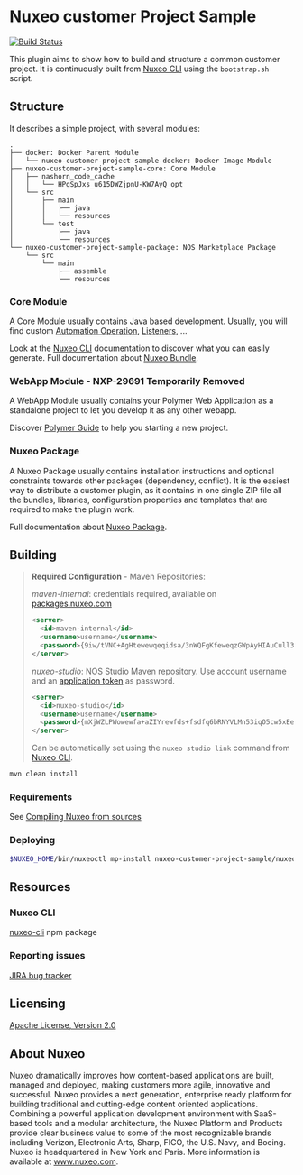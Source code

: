 # Nuxeo customer Project Sample

[![Build Status](https://jenkins.platform.dev.nuxeo.com/buildStatus/icon?job=nuxeo/nuxeo-customer-project-sample/master)](https://jenkins.platform.dev.nuxeo.com/job/nuxeo/job/nuxeo-customer-project-sample/job/master/)

This plugin aims to show how to build and structure a common customer project. It is continuously built from [Nuxeo CLI](https://doc.nuxeo.com/nxdoc/next/nuxeo-cli/) using the `bootstrap.sh` script.

## Structure

It describes a simple project, with several modules:

```text
.
├── docker: Docker Parent Module
│   └── nuxeo-customer-project-sample-docker: Docker Image Module
├── nuxeo-customer-project-sample-core: Core Module
│   ├── nashorn_code_cache
│   │   └── HPgSpJxs_u615DWZjpnU-KW7AyQ_opt
│   └── src
│       ├── main
│       │   ├── java
│       │   └── resources
│       └── test
│           ├── java
│           └── resources
└── nuxeo-customer-project-sample-package: NOS Marketplace Package
    └── src
        └── main
            ├── assemble
            └── resources
```

### Core Module

A Core Module usually contains Java based development. Usually, you will find custom [Automation Operation](https://doc.nuxeo.com/nxdoc/next/content-automation-concepts/#operation), [Listeners](https://doc.nuxeo.com/nxdoc/next/events-and-messages/), ...

Look at the [Nuxeo CLI](https://doc.nuxeo.com/nxdoc/next/nuxeo-cli/) documentation to discover what you can easily generate.
Full documentation about [Nuxeo Bundle](https://doc.nuxeo.com/nxdoc/next/runtime-and-component-model/).

### WebApp Module - NXP-29691 Temporarily Removed

A WebApp Module usually contains your Polymer Web Application as a standalone project to let you develop it as any other webapp.

Discover [Polymer Guide](https://doc.nuxeo.com/nxdoc/next/polymer-guide/) to help you starting a new project.

### Nuxeo Package

A Nuxeo Package usually contains installation instructions and optional constraints towards other packages (dependency, conflict). It is the easiest way to distribute a customer plugin, as it contains in one single ZIP file all the bundles, libraries, configuration properties and templates that are required to make the plugin work.

Full documentation about [Nuxeo Package](https://doc.nuxeo.com/nxdoc/next/creating-nuxeo-packages/).

## Building

> **Required Configuration** - Maven Repositories:
>
> *maven-internal*: credentials required, available on [packages.nuxeo.com](https://packages.nuxeo.com)
>
> ```xml
> <server>
>   <id>maven-internal</id>
>   <username>username</username>
>   <password>{9iw/tVNC+AgHtewewqeqidsa/3nWQFgKfeweqzGWpAyHIAuCull3IrrMOT8V112368sgw=}</password>
> </server>
> ```
>
> *nuxeo-studio*: NOS Studio Maven repository. Use account username and an [application token](https://doc.nuxeo.com/studio/token-management/) as password.
>
> ```xml
> <server>
>   <id>nuxeo-studio</id>
>   <username>username</username>
>   <password>{mXjWZLPWowewfa+aZIYrewfds+fsdfq6bRNYVLMn53iqO5cw5xEewqrFUrewr/Szpf}</password>
> </server>
> ```
>
> Can be automatically set using the `nuxeo studio link` command from [Nuxeo CLI](https://github.com/nuxeo/nuxeo-cli).

```bash
mvn clean install
```

### Requirements

See [Compiling Nuxeo from sources](http://doc.nuxeo.com/x/xION)

### Deploying

```bash
$NUXEO_HOME/bin/nuxeoctl mp-install nuxeo-customer-project-sample/nuxeo-customer-project-sample-package/target/nuxeo-customer-project-sample-package-*.zip
```

## Resources

### Nuxeo CLI

[nuxeo-cli](https://www.npmjs.com/package/nuxeo-cli) npm package

### Reporting issues

[JIRA bug tracker](https://jira.nuxeo.com/browse/NXP/)

## Licensing

[Apache License, Version 2.0](http://www.apache.org/licenses/LICENSE-2.0)

## About Nuxeo

Nuxeo dramatically improves how content-based applications are built, managed and deployed, making customers more agile, innovative and successful. Nuxeo provides a next generation, enterprise ready platform for building traditional and cutting-edge content oriented applications. Combining a powerful application development environment with SaaS-based tools and a modular architecture, the Nuxeo Platform and Products provide clear business value to some of the most recognizable brands including Verizon, Electronic Arts, Sharp, FICO, the U.S. Navy, and Boeing. Nuxeo is headquartered in New York and Paris. More information is available at www.nuxeo.com.
